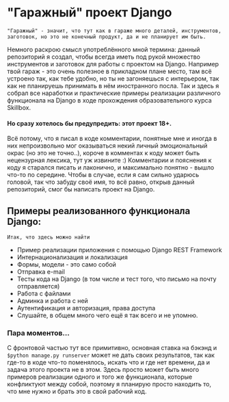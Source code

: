# "Гаражный" проект Django

    "Гаражный" - значит, что тут как в гараже много деталей, инструментов, заготовок, но это не конечный продукт, да и не планирует им быть.

Немного раскрою смысл употреблённого мной термина: данный репозиторий я создал, чтобы всегда иметь под рукой множество инструментов и заготовок для работы с проектом на Django. Например твой гараж - это очень полезное в прикладном плане место, там всё устроено так, как тебе удобно, но ты не загоняешься с интерьером, так как не планируешь принимать в нём иностранного посла. Так и здесь я собрал все наработки и практические примеры реализации различного функционала на Django в ходе прохождения образовательного курса Skillbox. 
#### Но сразу хотелось бы предупредить: этот проект 18+.
Всё потому, что я писал в коде комментарии, понятные мне и иногда в них непроизвольно мог оказываться некий личный эмоциональный окрас (но это не точно..), короче в комментах к коду может быть нецензурная лексика, тут уж извините :)
Комментарии и пояснения к коду я старался писать и лаконично, и максимально понятно - вышло что-то по середине. Чтобы в случае, если я сам сильно ударюсь головой, так что забуду своё имя, то всё равно, открыв данный репозиторий, смог бы написать проект на Django. 

## Примеры реализованного функционала Django:
    Итак, что здесь можно найти
* Пример реализации приложения с помощью Django REST Framework
* Интернационализация и локализация
* Формы, модели - это само собой
* Отправка e-mail 
* Тесты кода на Django (в том числе и тест того, что письмо на почту отправляется)
* Работа с файлами
* Админка и работа с ней
* Аутентификация и авторизация, права доступа
* Слушайте, в общем много чего ещё я так всего и не упомню.

### Пара моментов...
С фронтовой частью тут все примитивно, основная ставка на бэкэнд и ```$python manage.py runserver``` может не дать своих результатов, так как где-то в коде что-то поменялось, искать что и где нет времени, да и задача этого проекта не в этом. Здесь просто может быть много примеров реализации одного и того же функционала, которые конфликтуют между собой, поэтому я планирую просто находить то, что мне нужно и брать это в свой рабочий код.